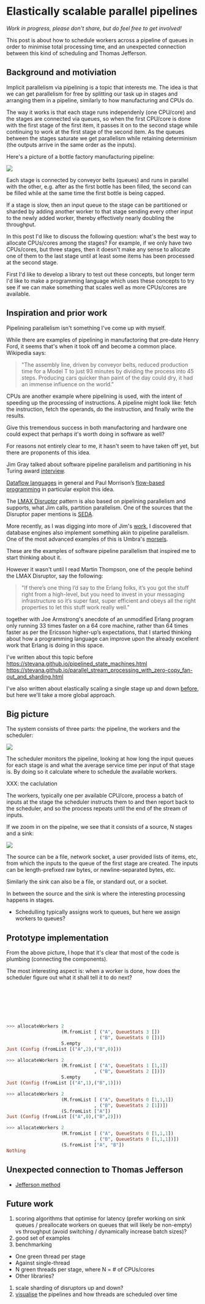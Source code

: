 # Elastically scalable parallel pipelines

*Work in progress, please don't share, but do feel free to get involved!*

This post is about how to schedule workers across a pipeline of queues in order
to minimise total processing time, and an unexpected connection between this
kind of scheduling and Thomas Jefferson.

## Background and motiviation

Implicit parallelism via pipelining is a topic that interests me. The idea is
that we can get parallelism for free by splitting our task up in stages and
arranging them in a pipeline, similarly to how manufacturing and CPUs do.

The way it works is that each stage runs independenly (one CPU/core) and the
stages are connected via queues, so when the first CPU/core is done with
the first stage of the first item, it passes it on to the second stage while
continuing to work at the first stage of the second item. As the queues between
the stages saturate we get parallelism while retaining determinism (the outputs
arrive in the same order as the inputs).

Here's a picture of a bottle factory manufacturing pipeline:

<img src="https://raw.githubusercontent.com/stevana/scheduled-pipelines/main/images/bottling-factory.png">

Each stage is connected by conveyor belts (queues) and runs in parallel with
the other, e.g. after as the first bottle has been filled, the second can be
filled while at the same time the first bottle is being capped.

If a stage is slow, then an input queue to the stage can be partitioned or
sharded by adding another worker to that stage sending every other input to the
newly added worker, thereby effectively nearly doubling the throughput.

In this post I'd like to discuss the following question: what's the best way to
allocate CPUs/cores among the stages? For example, if we only have two
CPUs/cores, but three stages, then it doesn't make any sense to allocate one of
them to the last stage until at least some items has been processed at the
second stage.

First I'd like to develop a library to test out these concepts, but longer term
I'd like to make a programming language which uses these concepts to try see if
we can make something that scales well as more CPUs/cores are available.

## Inspiration and prior work

Pipelining parallelism isn't something I've come up with myself. 

While there are examples of pipelining in manufactoring that pre-date Henry
Ford, it seems that's when it took off and become a common place. Wikipedia
says:

> "The assembly line, driven by conveyor belts, reduced production time for a
> Model T to just 93 minutes by dividing the process into 45 steps. Producing
> cars quicker than paint of the day could dry, it had an immense influence on
> the world."

CPUs are another example where pipelining is used, with the intent of speeding
up the processing of instructions. A pipeline might look like: fetch the
instruction, fetch the operands, do the instruction, and finally write the
results.

Give this tremendous success in both manufactoring and hardware one could
expect that perhaps it's worth doing in software as well?

For reasons not entirely clear to me, it hasn't seem to have taken off yet, but
there are proponents of this idea.

Jim Gray talked about software pipeline parallelism and partitioning in his
Turing award [interview](https://www.youtube.com/watch?v=U3eo49nVxcA&t=1949s).

[Dataflow languages](https://en.wikipedia.org/wiki/Dataflow_programming) in
general and Paul Morrison’s [flow-based
programming](https://jpaulm.github.io/fbp/index.html) in particular exploit
this idea.

The [LMAX Disruptor](https://lmax-exchange.github.io/disruptor/disruptor.html)
pattern is also based on pipelining parallelism and supports, what Jim calls,
partition parallelism. One of the sources that the Disruptor paper mentions is
[SEDA](https://people.eecs.berkeley.edu/~brewer/papers/SEDA-sosp.pdf).

More recently, as I was digging into more of Jim's
[work](https://jimgray.azurewebsites.net/papers/CacmParallelDB.pdf), I
discovered that database engines also implement something akin to pipeline
parallelism. One of the most advanced examples of this is Umbra's
[morsels](https://db.in.tum.de/~leis/papers/morsels.pdf).

These are the examples of software pipeline parallelism that inspired me to
start thinking about it.

However it wasn't until I read Martin Thompson, one of the people behind the LMAX
Disruptor, say the following:

> "If there’s one thing I’d say to the Erlang folks, it’s you got the stuff
> right from a high-level, but you need to invest in your messaging
> infrastructure so it’s super fast, super efficient and obeys all the right
> properties to let this stuff work really well."

together with Joe Armstrong's anecdote of an unmodified Erlang program only
running 33 times faster on a 64 core machine, rather than 64 times faster as
per the Ericsson higher-up’s expectations, that I started thinking about how a
programming language can improve upon the already excellent work that Erlang is
doing in this space.

I've written about this topic before https://stevana.github.io/pipelined_state_machines.html 
https://stevana.github.io/parallel_stream_processing_with_zero-copy_fan-out_and_sharding.html

I've also written about elastically scaling a single stage up and down
[before](https://stevana.github.io/elastically_scalable_thread_pools.html), but
here we'll take a more global approach.

## Big picture

The system consists of three parts: the pipeline, the workers and the scheduler:

<img src="https://raw.githubusercontent.com/stevana/scheduled-pipelines/main/images/system-context.png">

The scheduler monitors the pipeline, looking at how long the input queues for
each stage is and what the average service time per input of that stage is. By
doing so it calculate where to schedule the available workers.

XXX: the caclulation

The workers, typically one per available CPU/core, process a batch of inputs at
the stage the scheduler instructs them to and then report back to the
scheduler, and so the process repeats until the end of the stream of inputs.

If we zoom in on the pipelne, we see that it consists of a source, N stages and
a sink:

<img src="https://raw.githubusercontent.com/stevana/scheduled-pipelines/main/images/container-pipeline.png">

The source can be a file, network socket, a user provided lists of items, etc,
from which the inputs to the queue of the first stage are created. The inputs
can be length-prefixed raw bytes, or newline-separated bytes, etc.

Similarly the sink can also be a file, or standard out, or a socket.

In between the source and the sink is where the interesting processing happens
in stages.

* Schedulling typically assigns work to queues, but here we assign workers to queues?

## Prototype implementation

From the above picture, I hope that it's clear that most of the code is
plumbing (connecting the components). 

The most interesting aspect is: when a worker is done, how does the scheduler
figure out what it shall tell it to do next?

``` {.haskell include=src/Config.hs snippet=Config .numberLines}
```

``` {.haskell include=src/Config.hs snippet=initConfig .numberLines}
```

``` {.haskell include=src/Config.hs snippet=allocateWorkers .numberLines}
```

``` {.haskell include=src/Config.hs snippet=possibleConfigs .numberLines}
```

``` {.haskell include=src/Config.hs snippet=scores .numberLines}
```

``` {.haskell include=src/Config.hs snippet=joinMapsWith .numberLines}
```

``` {.haskell include=src/Config.hs snippet=allocatesDoneStages .numberLines}
```

```haskell
>>> allocateWorkers 2 
                    (M.fromList [ ("A", QueueStats 3 [])
                                , ("B", QueueStats 0 [])]) 
                    S.empty
Just (Config (fromList [("A",2),("B",0)]))
```

```haskell
>>> allocateWorkers 2 
                    (M.fromList [ ("A", QueueStats 1 [1,1])
                                , ("B", QueueStats 2 [])]) 
                    S.empty
Just (Config (fromList [("A",1),("B",1)]))
```

```haskell
>>> allocateWorkers 2 
                    (M.fromList [ ("A", QueueStats 0 [1,1,1])
                                , ("B", QueueStats 2 [1])]) 
                    (S.fromList ["A"])
Just (Config (fromList [("A",0),("B",2)]))
```

```haskell
>>> allocateWorkers 2 
                    (M.fromList [ ("A", QueueStats 0 [1,1,1])
                                , ("B", QueueStats 0 [1,1,1])]) 
                    (S.fromList ["A", "B"])
Nothing
```

## Unexpected connection to Thomas Jefferson

* [Jefferson method](https://en.wikipedia.org/wiki/D%27Hondt_method)

## Future work

1. scoring algorithms that optimise for latency (prefer working on sink queues
   / preallocate workers on queues that will likely be non-empty) vs throughput
   (avoid switching / dynamically increase batch sizes)?
1. good set of examples
1. benchmarking
  * One green thread per stage
  * Against single-thread
  * N green threads per stage, where N = # of CPUs/cores
  * Other libraries?
1. scale sharding of disruptors up and down?
1. [visualise](https://stevana.github.io/visualising_datastructures_over_time_using_svg.html)
  the pipelines and how threads are scheduled over time

